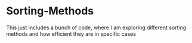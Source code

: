 # Sorting-Methods
This just includes a bunch of code, where I am exploring different sorting methods and how efficient they are in specific cases 
